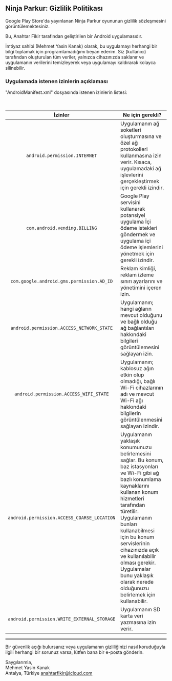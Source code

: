 ## Ninja Parkur: Gizlilik Politikası

Google Play Store'da yayınlanan Ninja Parkur oyununun gizlilik sözleşmesini görüntülemektesiniz.

Bu, Anahtar Fikir tarafından geliştirilen bir Android uygulamasıdır.

İmtiyaz sahibi (Mehmet Yasin Kanak) olarak, bu uygulamayı herhangi bir bilgi toplamak için programlamadığımı beyan ederim. Siz (kullanıcı) tarafından oluşturulan tüm veriler, yalnızca cihazınızda saklanır ve uygulamanın verilerini temizleyerek veya uygulamayı kaldırarak kolayca silinebilir.

### Uygulamada istenen izinlerin açıklaması

"AndroidManifest.xml" dosyasında istenen izinlerin listesi:

<br/>

| İzinler | Ne için gerekli? |
| :---: | --- |
| `android.permission.INTERNET` | Uygulamanın ağ soketleri oluşturmasına ve özel ağ protokolleri kullanmasına izin verir. Kısaca, uygulamadaki ağ işlevlerini gerçekleştirmek için gerekli izindir. |
| `com.android.vending.BILLING` | Google Play servisini kullanarak potansiyel uygulama İçi ödeme istekleri göndermek ve uygulama içi ödeme işlemlerini yönetmek için gerekli izindir. |
| `com.google.android.gms.permission.AD_ID` | Reklam kimliği, reklam izleme sınırı ayarlarını ve yönetimini içeren izin. |
| `android.permission.ACCESS_NETWORK_STATE` | Uygulamanın; hangi ağların mevcut olduğunu ve bağlı olduğu ağ bağlantıları hakkındaki bilgileri görüntülemesini sağlayan izin. |
| `android.permission.ACCESS_WIFI_STATE` | Uygulamanın; kablosuz ağın etkin olup olmadığı, bağlı Wi-Fi cihazlarının adı ve mevcut Wi-Fi ağı hakkındaki bilgilerin görüntülenmesini sağlayan izindir. |
| `android.permission.ACCESS_COARSE_LOCATION` | Uygulamanın yaklaşık konumunuzu belirlemesini sağlar. Bu konum, baz istasyonları ve Wi-Fi gibi ağ bazlı konumlama kaynaklarını kullanan konum hizmetleri tarafından türetilir. Uygulamanın bunları kullanabilmesi için bu konum servislerinin cihazınızda açık ve kullanılabilir olması gerekir. Uygulamalar bunu yaklaşık olarak nerede olduğunuzu belirlemek için kullanabilir. |
| `android.permission.WRITE_EXTERNAL_STORAGE` | Uygulamanın SD karta veri yazmasına izin verir. |

 <hr style="border:1px solid gray">

Bir güvenlik açığı bulursanız veya uygulamanın gizliliğinizi nasıl koruduğuyla ilgili herhangi bir sorunuz varsa, lütfen bana bir e-posta gönderin.

Saygılarımla,  
Mehmet Yasin Kanak  
Antalya, Türkiye
anahtarfikir@icloud.com

